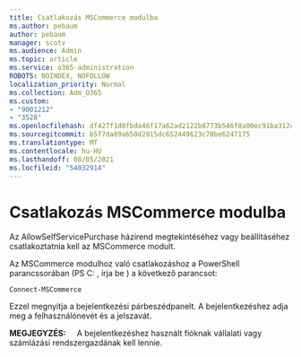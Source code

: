 ```yaml
---
title: Csatlakozás MSCommerce modulba
ms.author: pebaum
author: pebaum
manager: scotv
ms.audience: Admin
ms.topic: article
ms.service: o365-administration
ROBOTS: NOINDEX, NOFOLLOW
localization_priority: Normal
ms.collection: Adm_O365
ms.custom:
- "9001212"
- "3528"
ms.openlocfilehash: df427f1d0fbda46f17a62ad2122b8773b546f0a00ec91ba312c609e4a670870f
ms.sourcegitcommit: b5f7da89a650d2915dc652449623c78be6247175
ms.translationtype: MT
ms.contentlocale: hu-HU
ms.lasthandoff: 08/05/2021
ms.locfileid: "54032914"
---
```

# <a name="connect-to-the-mscommerce-module"></a>Csatlakozás MSCommerce modulba

Az AllowSelfServicePurchase házirend megtekintéséhez vagy beállításéhez csatlakoztatnia kell az MSCommerce modult.  

Az MSCommerce modulhoz való csatlakozáshoz a PowerShell parancssorában (PS C: , írja be \) a következő parancsot:

`Connect-MSCommerce`

Ezzel megnyitja a bejelentkezési párbeszédpanelt. A bejelentkezéshez adja meg a felhasználónevét és a jelszavát.

**MEGJEGYZÉS:** &nbsp; &nbsp; A bejelentkezéshez használt fióknak vállalati vagy számlázási rendszergazdának kell lennie.
